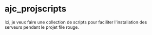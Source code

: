# ajc_projscripts

Ici, je veux faire une collection de scripts pour faciliter l'installation des serveurs pendant le projet file rouge.
